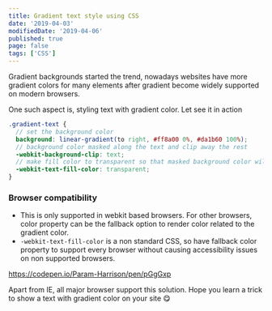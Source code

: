 ```yaml
---
title: Gradient text style using CSS
date: '2019-04-03'
modifiedDate: '2019-04-06'
published: true
page: false
tags: ['CSS']
---
```


Gradient backgrounds started the trend, nowadays websites have more gradient colors for many elements after gradient become widely supported on modern browsers.

One such aspect is, styling text with gradient color. Let see it in action

```scss
.gradient-text {
  // set the background color
  background: linear-gradient(to right, #ff8a00 0%, #da1b60 100%);
  // background color masked along the text and clip away the rest
  -webkit-background-clip: text;
  // make fill color to transparent so that masked background color will be shown
  -webkit-text-fill-color: transparent;
}
```

### Browser compatibility

- This is only supported in webkit based browsers. For other browsers, color property can be the fallback option to render color related to the gradient color.
- `-webkit-text-fill-color` is a non standard CSS, so have fallback color property to support every browser without causing accessibility issues on non supported browsers.

https://codepen.io/Param-Harrison/pen/pGgGxp

Apart from IE, all major browser support this solution. Hope you learn a trick to show a text with gradient color on your site 😋
